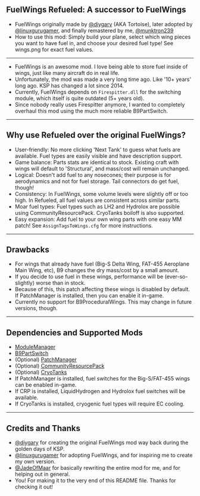 ## FuelWings Refueled: A successor to FuelWings

- FuelWings originally made by [@diygary](https://github.com/diygary) (AKA Tortoise), later adopted by [@linuxgurugamer](https://github.com/linuxgurugamer), and finally remastered by me, [@munktron239](https://github.com/munktron239)
- How to use this mod: Simply build your plane, select which wing pieces you want to have fuel in, and choose your desired fuel type! See wings.png for exact fuel values.

-------------------------------------------------------------------------------------------------------------------------------------------------

- FuelWings is an awesome mod. I love being able to store fuel inside of wings, just like many aircraft do in real life.
- Unfortunately, the mod was made a very long time ago. Like '10+ years' long ago. KSP has changed a lot since 2014.
- Currently, FuelWings depends on ``Firespitter.dll`` for the switching module, which itself is quite outdated (5+ years old).
- Since nobody really uses Firespitter anymore, I wanted to completely overhaul this mod using the much more reliable B9PartSwitch.

-------------------------------------------------------------------------------------------------------------------------------------------------

## Why use Refueled over the original FuelWings?

- User-friendly: No more clicking 'Next Tank' to guess what fuels are available. Fuel types are easily visible and have description support.
- Game balance: Parts stats are identical to stock. Existing craft with wings will default to 'Structural', and mass/cost will remain unchanged.
- Logical: Doesn't add fuel to any nosecones; their purpose is for aerodynamics and not for fuel storage. Tail connectors do get fuel, though!
- Consistency: In FuelWings, some volume levels were slightly off or too high. In Refueled, all fuel values are consistent across similar parts.
- Moar fuel types: Fuel types such as LH2 and Hydrolox are possible using CommunityResourcePack. CryoTanks boiloff is also supported.
- Easy expansion: Add fuel to your own wing parts with one easy MM patch! See ``AssignTagsToWings.cfg`` for more instructions.

-------------------------------------------------------------------------------------------------------------------------------------------------

## Drawbacks

- For wings that already have fuel (Big-S Delta Wing, FAT-455 Aeroplane Main Wing, etc), B9 changes the dry mass/cost by a small amount.
- If you decide to use fuel in these wings, performance will be (ever-so-slightly) worse than in stock.
- Because of this, this patch affecting these wings is disabled by default. If PatchManager is installed, then you can enable it in-game.
- Currently no support for B9ProceduralWings. This may change in future versions, though.

-------------------------------------------------------------------------------------------------------------------------------------------------

## Dependencies and Supported Mods

- [ModuleManager](https://forum.kerbalspaceprogram.com/topic/50533-18x-112x-module-manager-423-july-03th-2023-fireworks-season/)
- [B9PartSwitch](http://forum.kerbalspaceprogram.com/index.php?showtopic=140541)
- (Optional) [PatchManager](https://forum.kerbalspaceprogram.com/topic/163072-112x-patchmanager/)
- (Optional) [CommunityResourcePack](https://forum.kerbalspaceprogram.com/index.php?/topic/83007-*)
- (Optional) [CryoTanks](https://forum.kerbalspaceprogram.com/topic/195042-112x-cryotanks-liquid-hydrogen-storage-and-management-aug-13-2024/)
- If PatchManager is installed, fuel switches for the Big-S/FAT-455 wings can be enabled in-game.
- If CRP is installed, LiquidHydrogen and Hydrolox fuel switches will be available.
- If CryoTanks is installed, cryogenic fuel types will require EC cooling.

-------------------------------------------------------------------------------------------------------------------------------------------------

## Credits and Thanks

- [@diygary](https://github.com/diygary) for creating the original FuelWings mod way back during the golden days of KSP.
- [@linuxgurugamer](https://github.com/linuxgurugamer) for adopting FuelWings, and for inspiring me to create my own version.
- [@JadeOfMaar](https://github.com/jadeofmaar) for basically rewriting the entire mod for me, and for helping out in general.
- You! For making it to the very end of this README file. Thanks for checking it out!
